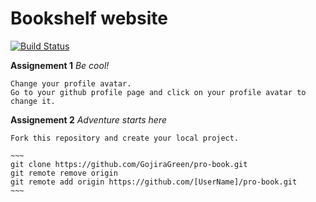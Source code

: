 Bookshelf website
========

[![Build Status](https://travis-ci.org/by-examples/zad-piosenki.svg?branch=master)](https://travis-ci.org/by-examples/zad-piosenki)

**Assignement 1** *Be cool!*

    Change your profile avatar.
    Go to your github profile page and click on your profile avatar to change it.


**Assignement 2** *Adventure starts here*

    Fork this repository and create your local project.

    ~~~
    git clone https://github.com/GojiraGreen/pro-book.git
    git remote remove origin
    git remote add origin https://github.com/[UserName]/pro-book.git
    ~~~
